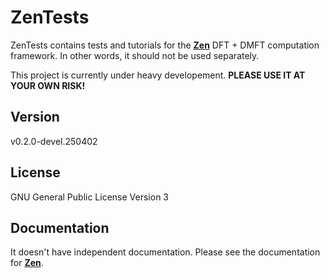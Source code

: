 # ZenTests

ZenTests contains tests and tutorials for the [**Zen**](https://github.com/huangli712/Zen) DFT + DMFT computation framework. In other words, it should not be used separately.

This project is currently under heavy developement. **PLEASE USE IT AT YOUR OWN RISK!**

## Version

v0.2.0-devel.250402

## License

GNU General Public License Version 3

## Documentation

It doesn't have independent documentation. Please see the documentation for [**Zen**](https://huangli712.github.io/projects/zen/index.html).
